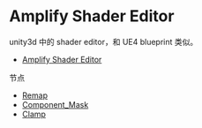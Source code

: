 # Amplify Shader Editor

unity3d 中的 shader editor，和 UE4 blueprint 类似。

 * [Amplify Shader Editor][1]


节点

 * [Remap][2]
 * [Component_Mask][3]
 * [Clamp][4]


[1]:http://wiki.amplify.pt/index.php?title=Main_Page
[2]:http://wiki.amplify.pt/index.php?title=Unity_Products:Amplify_Shader_Editor/Remap
[3]:http://wiki.amplify.pt/index.php?title=Unity_Products:Amplify_Shader_Editor/Component_Mask
[4]:http://wiki.amplify.pt/index.php?title=Unity_Products:Amplify_Shader_Editor/Clamp
